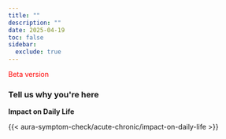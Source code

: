 ```yaml
---
title: ""
description: ""
date: 2025-04-19
toc: false
sidebar:
  exclude: true
---
```

<span style="color:red">Beta version</span>
### Tell us why you're here 


**Impact on Daily Life**

<link rel="stylesheet" href="/css/symptom-check.css">



{{< aura-symptom-check/acute-chronic/impact-on-daily-life >}}

<script src="/js/aura-symptom-check/acute-chronic/impact-on-daily-life.js"></script>
